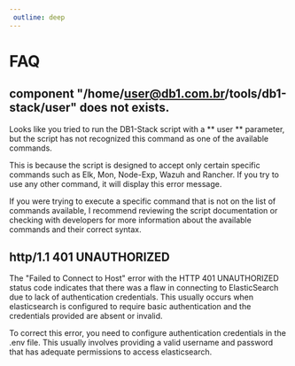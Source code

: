 ```yaml
--- 
 outline: deep 
--- 
```


 # FAQ 

 ## component "/home/user@db1.com.br/tools/db1-stack/user" does not exists. 

 Looks like you tried to run the DB1-Stack script with a ** user ** parameter, but the script has not recognized this command as one of the available commands. 

 This is because the script is designed to accept only certain specific commands such as Elk, Mon, Node-Exp, Wazuh and Rancher. If you try to use any other command, it will display this error message. 

 If you were trying to execute a specific command that is not on the list of commands available, I recommend reviewing the script documentation or checking with developers for more information about the available commands and their correct syntax. 

 ## http/1.1 401 UNAUTHORIZED 

 The "Failed to Connect to Host" error with the HTTP 401 UNAUTHORIZED status code indicates that there was a flaw in connecting to ElasticSearch due to lack of authentication credentials. This usually occurs when elasticsearch is configured to require basic authentication and the credentials provided are absent or invalid. 

 To correct this error, you need to configure authentication credentials in the .env file. This usually involves providing a valid username and password that has adequate permissions to access elasticsearch.